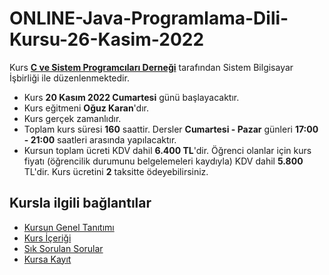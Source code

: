 # ONLINE-Java-Programlama-Dili-Kursu-26-Kasim-2022

Kurs [__C ve Sistem Programcıları Derneği__](http://www.csystem.org/) tarafından Sistem Bilgisayar İşbirliği ile düzenlenmektedir.
+ Kurs __20 Kasım 2022 Cumartesi__ günü başlayacaktır.
+ Kurs eğitmeni __Oğuz Karan__'dır.
+ Kurs gerçek zamanlıdır.
+ Toplam kurs süresi __160__ saattir. Dersler __Cumartesi - Pazar__ günleri __17:00 - 21:00__ saatleri arasında yapılacaktır.
+ Kursun toplam ücreti KDV dahil __6.400 TL__'dir. Öğrenci olanlar için kurs fiyatı (öğrencilik durumunu belgelemeleri kaydıyla) KDV dahil __5.800__ TL'dir. Kurs ücretini __2__ taksitte ödeyebilirsiniz. 

## Kursla ilgili bağlantılar
+ [Kursun Genel Tanıtımı](https://github.com/CSD-1993/ONLINE-Java-Programlama-Dili-Kursu-26-Kasim-2022/blob/main/kurs_tanitimi.md)
+ [Kurs İçeriği](https://github.com/CSD-1993/ONLINE-Java-Programlama-Dili-Kursu-26-Kasim-2022/blob/main/kurs_icerigi.md)
+ [Sık Sorulan Sorular](https://github.com/CSD-1993/ONLINE-Java-Programlama-Dili-Kursu-26-Kasim-2022/blob/main/sss.md)
+ [Kursa Kayıt]( https://us02web.zoom.us/meeting/register/tZYuce2ppz8sGd2Ta6ra00izawCOt6_WV27-)
